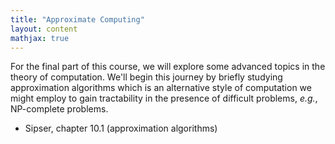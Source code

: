 ```yaml
---
title: "Approximate Computing"
layout: content
mathjax: true
---
```


For the final part of this course, we will explore some advanced topics in the theory of computation.
We'll begin this journey by briefly studying approximation algorithms which is an alternative style of computation we might employ to gain tractability in the presence of difficult problems, _e.g._, NP-complete problems.

+ Sipser, chapter 10.1 (approximation algorithms)


